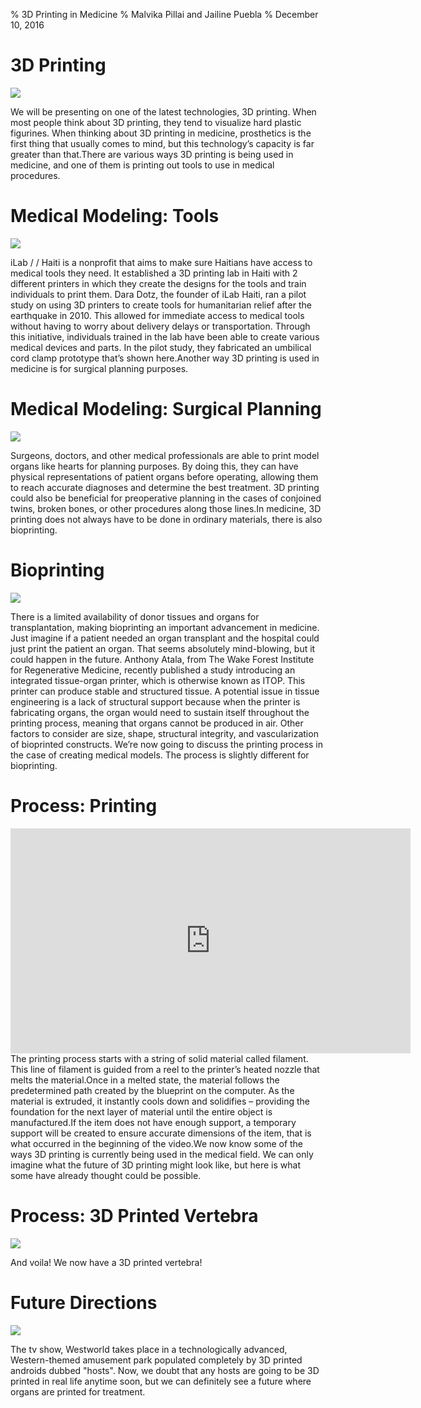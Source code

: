 % 3D Printing in Medicine
% Malvika Pillai and Jailine Puebla
% December 10, 2016

# 3D Printing

<!--Brief history-->
<!--Introduce the two uses-->

![](https://i.materialise.com/blog/wp-content/uploads/2015/05/materials2.jpg)



<aside class="notes">
We will be presenting on one of the latest technologies, 3D printing. When most people think about 3D printing, they tend to visualize hard plastic figurines. When thinking about 3D printing in medicine, prosthetics is the first thing that usually comes to mind, but this technology’s capacity is far greater than that.There are various ways 3D printing is being used in medicine, and one of them is printing out tools to use in medical procedures.
</aside>



# Medical Modeling: Tools

<!--On the slide: picture-->
<!--What we'll say: Haiti-->

![](http://3dprintingindustry.com/wp-content/uploads/2013/10/clamp.jpg)

<aside class="notes">
iLab / / Haiti is a nonprofit that aims to make sure Haitians have access to medical tools they need. It established a 3D printing lab in Haiti with 2 different printers in which they create the designs for the tools and train individuals to print them. Dara Dotz, the founder of iLab Haiti, ran a pilot study on using 3D printers to create tools for humanitarian relief after the earthquake in 2010. This allowed for immediate access to medical tools without having to worry about delivery delays or transportation. Through this initiative, individuals trained in the lab have been able to create various medical devices and parts. In the pilot study, they fabricated an umbilical cord clamp prototype that’s shown here.Another way 3D printing is used in medicine is for surgical planning purposes.
</aside>

# Medical Modeling: Surgical Planning

<!--On the slide: picture-->
<!--What we'll say: description of how the model was used-->

![](https://assets.pinshape.com/uploads/image/file/82536/container_anatomical-heart-3d-printing-82536.jpg)

<aside class="notes">
Surgeons, doctors, and other medical professionals are able to print model organs like hearts for planning purposes. By doing this, they can have physical representations of patient organs before operating, allowing them to reach accurate diagnoses and determine the best treatment. 3D printing could also be beneficial for preoperative planning in the cases of conjoined twins, broken bones, or other procedures along those lines.In medicine, 3D printing does not always have to be done in ordinary materials, there is also bioprinting.
</aside>

# Bioprinting

<!--On the slide: pic from wake forest article-->
<!--What we'll say: describe what they did-->

![](/p2/ear.png)

<aside class="notes">
There is a limited availability of donor tissues and organs for transplantation, making bioprinting an important advancement in medicine. Just imagine if a patient needed an organ transplant and the hospital could just print the patient an organ. That seems absolutely mind-blowing, but it could happen in the future.
Anthony Atala, from The Wake Forest Institute for Regenerative Medicine, recently published a study introducing an integrated tissue-organ printer, which is otherwise known as ITOP. This printer can produce stable and structured tissue. A potential issue in tissue engineering is a lack of structural support because when the printer is fabricating organs, the organ would need to sustain itself throughout the printing process, meaning that organs cannot be produced in air. Other factors to consider are size, shape, structural integrity, and vascularization of bioprinted constructs.
We’re now going to discuss the printing process in the case of creating medical models. The process is slightly different for bioprinting.
</aside>



# Process: Printing

<!--On the slide: video-->
<!--What we'll say: this is the process - yay-->

<iframe src="https://player.vimeo.com/video/194408603?title=0&amp;byline=0&amp;portrait=0&amp;autoplay=1&amp;loop=1&amp" width="640" height="360" frameborder="0" webkitallowfullscreen mozallowfullscreen allowfullscreen></iframe>

<aside class="notes">
The printing process starts with a string of solid material called filament. This line of filament is guided from a reel to the printer’s heated nozzle that melts the material.Once in a melted state, the material follows the predetermined path created by the blueprint on the computer. As the material is extruded, it instantly cools down and solidifies – providing the foundation for the next layer of material until the entire object is manufactured.If the item does not have enough support, a temporary support will be created to ensure accurate dimensions of the item, that is what occurred in the beginning of the video.We now know some of the ways 3D printing is currently being used in the medical field. We can only imagine what the future of 3D printing might look like, but here is what some have already thought could be possible. 
</aside>

# Process: 3D Printed Vertebra

<!--On the slide: image of vertebra-->
<!--What we'll say: here is the final product-->

![](/p2/IMG_2055.jpg)

<aside class="notes">
And voila! We now have a 3D printed vertebra! 
</aside>


# Future Directions

<!--On the slide: something from a paper-->
<!--What we'll say: get this from paper-->

![](https://i.redd.it/60ayerizxutx.jpg)

<aside class="notes">
The tv show, Westworld takes place in a technologically advanced, Western-themed amusement park populated completely by 3D printed androids dubbed "hosts". Now, we doubt that any hosts are going to be 3D printed in real life anytime soon, but we can definitely see a future where organs are printed for treatment.
</aside>